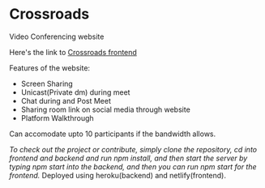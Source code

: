 # Crossroads
Video Conferencing website

Here's the link to [Crossroads frontend](https://crossroads-video-conf-site.netlify.app/)

Features of the website:
- Screen Sharing
- Unicast(Private dm) during meet
- Chat during and Post Meet
- Sharing room link on social media through website
- Platform Walkthrough

Can accomodate upto 10 participants if the bandwidth allows.

*To check out the project or contribute, simply clone the repository, cd into frontend and backend and run npm install, and then start the server by typing npm start into the backend, and then you can run npm start for the frontend.*
Deployed using heroku(backend) and netlify(frontend).
